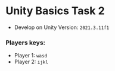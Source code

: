 # Unity Basics Task 2

- Develop on Unity Version: `2021.3.11f1`


### Players keys:

- Player 1: `wasd`
- Player 2: `ijkl`
